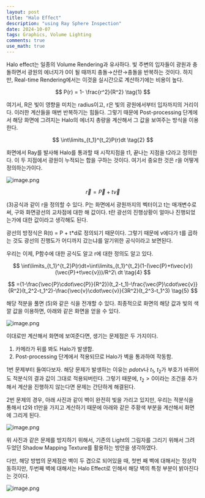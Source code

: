 ```yaml
---
layout: post
title: "Halo Effect"
description: "using Ray Sphere Inspection"
date: 2024-10-07
tags: Graphics, Volume Lighting
comments: true
use_math: true
---
```


Halo effect는 일종의 Volume Rendering과 유사하다. 빛 주변의 입자들이 광원과 충돌하면서 광원의 에너지가 0이 될 때까지 충돌→산란→충돌을 반복하는 것이다. 하지만, Real-time Rendering에서는 이것을 실시간으로 계산하기에는 비용이 높다.

$$
P(r) = 1- \frac{r^2}{R^2} \tag{1}
$$

여기서, R은 빛이 영향을 미치는 radius이고, r은 빛의 광원에서부터 입자까지의 거리이다. 이러한 계산들을 매번 반복하기는 힘들다. 그렇기 때문에 Post-processing 단계에서 해당 화면에 그려지는 Halo의 에너지 총량을 계산해서 그 값을 보여주는 방식을 이용한다.

$$
\int\limits_{t_1}^{t_2}P(r)dt \tag{2}
$$

화면에서 Ray를 발사해 Halo를 통과할 때 시작지점을 t1, 끝나는 지점을 t2라고 정의한다. 이 두 지점에서 광원이 누적되는 합을 구하는 것이다. 여기서 중요한 것은 r을 어떻게 정의하는가이다.

![image.png](https://prod-files-secure.s3.us-west-2.amazonaws.com/41c8241d-4825-4254-a2df-bc5b03ef7998/6b9f9d9a-4550-413b-bca4-e81b0109988c/image.png)

$$
\vec{r} = \vec{P} + t\vec{v} \tag{3}
$$

(3)공식과 같이 r을 정의할 수 있다. P는 화면에서 광원까지의 벡터이고 t는 매개변수로써, 구와 화면광선의 교차점에 대한 해 값이다. t란 광선의 진행상황이 얼마나 진행되었는가에 대한 값이라고 생각해도 된다. 

광선의 방정식은 R(t) = P + t*d로 정의되기 때문이다. 그렇기 때문에 v에다가 t를 곱하는 것도 광선의 진행도가 어디까지 갔는냐를 알기위한 공식이라고 보면된다.

우리는 이제, P함수에 대한 공식도 알고 r에 대한 정의도 알고 있다. 

$$
\int\limits_{t_1}^{t_2}P(r)dt=\int\limits_{t_1}^{t_2}(1-(\vec{P}+t\vec{v})(\vec{P}+t\vec{v}))/R^2\ dt \tag{4}
$$

$$
=(1-\frac{\vec{P}\cdot\vec{P}}{R^2})(t_2-t_1)-\frac{\vec{P}\cdot\vec{v}}{R^2}(t_2^2-t_1^2)-\frac{\vec{v}\cdot\vec{v}}{3R^2}(t_2^3-t_1^3) \tag{5}
$$

해당 적분을 풀면 (5)와 같은 식을 전개할 수 있다. 최종적으로 화면의 해당 값과 빛의 색깔 값을 이용하면, 아래와 같은 화면을 얻을 수 있다.

![image.png](https://prod-files-secure.s3.us-west-2.amazonaws.com/41c8241d-4825-4254-a2df-bc5b03ef7998/312575dc-3c37-43f6-9793-c0646d4929a0/image.png)

이대로만 계산해서 화면에 보여준다면, 생기는 문제점은 두 가지이다.

1. 카메라가 뒤를 봐도 Halo가 발생함. 
2. Post-processing 단계에서 적용되므로 Halo가 벽을 통과하여 작동함.

1번 문제부터 들여다보자. 해당 문제가 발생하는 이유는 $pdotv$나 $t_1$, $t_2$가 부호가 바뀌어도 적분식의 결과 값이 그대로 적용되버린다. 그렇기 때문에, $t_2 >0$이라는 조건을 추가해서 계산을 진행하지 않는다면 문제는 간단하게 해결된다.

2번 문제의 경우, 아래 사진과 같이 벽이 완전히 빛을 가리고 있지만, 우리는 적분식을 통해서 t2와 t1만을 가지고 계산하기 때문에 아래와 같은 주황색 부분을 계산해서 화면에 그리게 된다. 

![image.png](https://prod-files-secure.s3.us-west-2.amazonaws.com/41c8241d-4825-4254-a2df-bc5b03ef7998/7e78a6b7-91c7-4f6b-8c90-e065c0682b38/image.png)

위 사진과 같은 문제를 방지하기 위해서, 기존의 Light의 그림자를 그리기 위해서 그려두었던 Shadow Mapping Texture를 활용하는 방안을 생각하였다. 

다만, 해당 방법의 문제점은 벽이 두 겹으로 되어있을 때, 첫번 째 벽에 대해서는 정상작동하지만, 두번째 벽에 대해서는 Halo Effect로 인해서 해당 벽의 특정 부분이 밝아진다는 것이다.

![image.png](https://prod-files-secure.s3.us-west-2.amazonaws.com/41c8241d-4825-4254-a2df-bc5b03ef7998/23afd87a-c191-4795-a965-df155961f325/image.png)